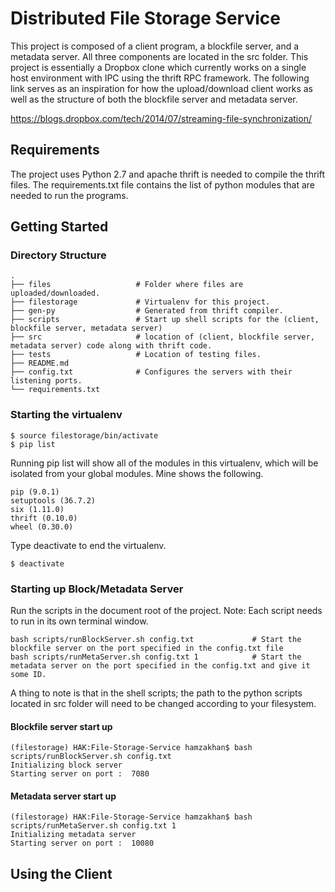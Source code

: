 # Distributed File Storage Service
This project is composed of a client program, a blockfile server, and a metadata server. All three components are located in the 
src folder. This project is essentially a Dropbox clone which currently works on a single host environment with IPC using the thrift RPC framework. The following link serves as an inspiration for how the upload/download client works as well as the structure of both the blockfile server and metadata server.

https://blogs.dropbox.com/tech/2014/07/streaming-file-synchronization/


## Requirements

The project uses Python 2.7 and apache thrift is needed to compile the thrift files. 
The requirements.txt file contains the list of python modules that are needed to run 
the programs.

## Getting Started

### Directory Structure
    .
    ├── files                   # Folder where files are uploaded/downloaded.
    ├── filestorage             # Virtualenv for this project.
    ├── gen-py                  # Generated from thrift compiler.
    ├── scripts                 # Start up shell scripts for the (client, blockfile server, metadata server)
    ├── src                     # location of (client, blockfile server, metadata server) code along with thrift code.
    ├── tests                   # Location of testing files. 
    ├── README.md
    ├── config.txt              # Configures the servers with their listening ports. 
    └── requirements.txt 

### Starting the virtualenv
```
$ source filestorage/bin/activate
$ pip list
```
Running pip list will show all of the modules in this virtualenv, which will be 
isolated from your global modules. Mine shows the following.
```
pip (9.0.1)
setuptools (36.7.2)
six (1.11.0)
thrift (0.10.0)
wheel (0.30.0)
 ```
 Type deactivate to end the virtualenv.
```
$ deactivate         
```

### Starting up Block/Metadata Server
Run the scripts in the document root of the project.
Note: Each script needs to run in its own terminal window.  
```
bash scripts/runBlockServer.sh config.txt             # Start the blockfile server on the port specified in the config.txt file
bash scripts/runMetaServer.sh config.txt 1            # Start the metadata server on the port specified in the config.txt and give it some ID.
```

A thing to note is that in the shell scripts; the path to the python scripts located in src folder will need to be changed 
according to your filesystem. 

#### Blockfile server start up
```
(filestorage) HAK:File-Storage-Service hamzakhan$ bash scripts/runBlockServer.sh config.txt 
Initializing block server
Starting server on port :  7080
```
#### Metadata server start up
```
(filestorage) HAK:File-Storage-Service hamzakhan$ bash scripts/runMetaServer.sh config.txt 1 
Initializing metadata server
Starting server on port :  10080
```
## Using the Client 